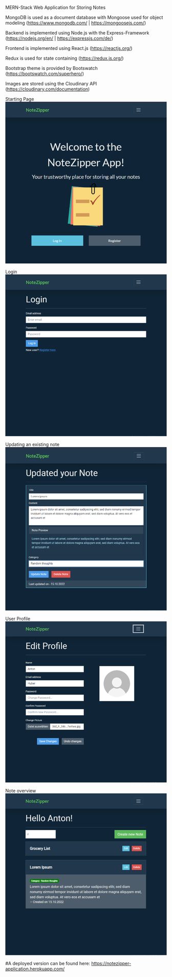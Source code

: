 MERN-Stack Web Application for Storing Notes

MongoDB is used as a document database with Mongoose used for object modeling (https://www.mongodb.com/ | https://mongoosejs.com/)

Backend is implemented using Node.js with the Express-Framework (https://nodejs.org/en/ | https://expressjs.com/de/)

Frontend is implemented using React.js (https://reactjs.org/)

Redux is used for state containing (https://redux.js.org/)

Bootstrap theme is provided by Bootswatch (https://bootswatch.com/superhero/)

Images are stored using the Cloudinary API (https://cloudinary.com/documentation)

Starting Page
![n0](https://raw.githubusercontent.com/hubanton/NoteZipper/master/documentation/n0.PNG)

Login 
![n1](https://raw.githubusercontent.com/hubanton/NoteZipper/master/documentation/n1.PNG)

Updating an existing note
![n2](https://raw.githubusercontent.com/hubanton/NoteZipper/master/documentation/n2.PNG)

User Profile
![n3](https://raw.githubusercontent.com/hubanton/NoteZipper/master/documentation/n3.PNG)

Note overview
![n4](https://raw.githubusercontent.com/hubanton/NoteZipper/master/documentation/n4.PNG)

#A deployed version can be found here: https://notezipper-application.herokuapp.com/


